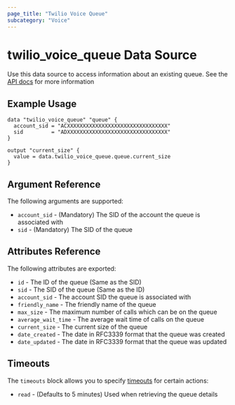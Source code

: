 ```yaml
---
page_title: "Twilio Voice Queue"
subcategory: "Voice"
---
```


# twilio_voice_queue Data Source

Use this data source to access information about an existing queue. See the [API docs](https://www.twilio.com/docs/voice/api/queue-resource) for more information

## Example Usage

```hcl
data "twilio_voice_queue" "queue" {
  account_sid = "ACXXXXXXXXXXXXXXXXXXXXXXXXXXXXXXXX"
  sid         = "ADXXXXXXXXXXXXXXXXXXXXXXXXXXXXXXXX"
}

output "current_size" {
  value = data.twilio_voice_queue.queue.current_size
}
```

## Argument Reference

The following arguments are supported:

- `account_sid` - (Mandatory) The SID of the account the queue is associated with
- `sid` - (Mandatory) The SID of the queue

## Attributes Reference

The following attributes are exported:

- `id` - The ID of the queue (Same as the SID)
- `sid` - The SID of the queue (Same as the ID)
- `account_sid` - The account SID the queue is associated with
- `friendly_name` - The friendly name of the queue
- `max_size` - The maximum number of calls which can be on the queue
- `average_wait_time` - The average wait time of calls on the queue
- `current_size` - The current size of the queue
- `date_created` - The date in RFC3339 format that the queue was created
- `date_updated` - The date in RFC3339 format that the queue was updated

## Timeouts

The `timeouts` block allows you to specify [timeouts](https://www.terraform.io/docs/configuration/resources.html#timeouts) for certain actions:

- `read` - (Defaults to 5 minutes) Used when retrieving the queue details
